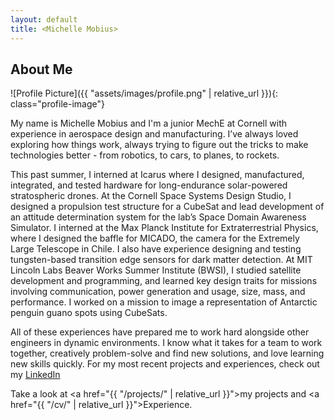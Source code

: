```yaml
---
layout: default
title: <Michelle Mobius>
---
```


## About Me


![Profile Picture]({{ "assets/images/profile.png" | relative_url }}){: class="profile-image"}

 
My name is Michelle Mobius and I'm a junior MechE at Cornell with experience in aerospace design and manufacturing. I’ve always loved exploring how things work, always trying to figure out the tricks to make technologies better - from robotics, to cars, to planes, to rockets. 

This past summer, I interned at Icarus where I designed, manufactured, integrated, and tested hardware for long-endurance solar-powered stratospheric drones. At the Cornell Space Systems Design Studio, I designed a propulsion test structure for a CubeSat and lead development of an attitude determination system for the lab’s Space Domain Awareness Simulator. I interned at the Max Planck Institute for Extraterrestrial Physics, where I designed the baffle for MICADO, the camera for the Extremely Large Telescope in Chile. I also have experience designing and testing tungsten-based transition edge sensors for dark matter detection. At MIT Lincoln Labs Beaver Works Summer Institute (BWSI), I studied satellite development and programming, and learned key design traits for missions involving communication, power generation and usage, size, mass, and performance. I worked on a mission to image a representation of Antarctic penguin guano spots using CubeSats. 

All of these experiences have prepared me to work hard alongside other engineers in dynamic environments. I know what it takes for a team to work together, creatively problem-solve and find new solutions, and love learning new skills quickly. For my most recent projects and experiences, check out my [LinkedIn](https://www.linkedin.com/in/michelle-mobius-b784122a1/)






Take a look at <a href="{{ "/projects/" | relative_url }}">my projects</a> and <a href="{{ "/cv/" | relative_url }}">Experience</a>.
